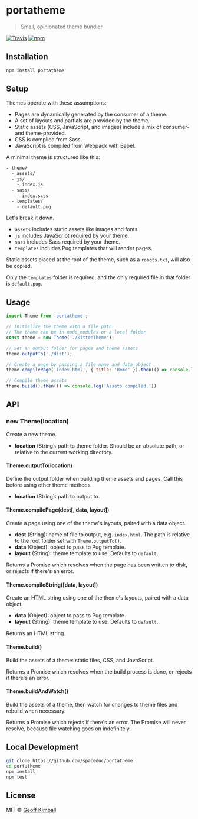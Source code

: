 # portatheme

> Small, opinionated theme bundler

[![Travis](https://img.shields.io/travis/spacedoc/portatheme.svg?maxAge=2592000)](https://travis-ci.org/spacedoc/portatheme) [![npm](https://img.shields.io/npm/v/portatheme.svg?maxAge=2592000)](https://www.npmjs.com/package/portatheme)

## Installation

```bash
npm install portatheme
```

## Setup

Themes operate with these assumptions:

- Pages are dynamically generated by the consumer of a theme.
- A set of layouts and partials are provided by the theme.
- Static assets (CSS, JavaScript, and images) include a mix of consumer- and theme-provided.
- CSS is compiled from Sass.
- JavaScript is compiled from Webpack with Babel.

A minimal theme is structured like this:

```txt
- theme/
  - assets/
  - js/
    - index.js
  - sass/
    - index.scss
  - templates/
    - default.pug
```

Let's break it down.

- `assets` includes static assets like images and fonts.
- `js` includes JavaScript required by your theme.
- `sass` includes Sass required by your theme.
- `templates` includes Pug templates that will render pages.

Static assets placed at the root of the theme, such as a `robots.txt`, will also be copied.

Only the `templates` folder is required, and the only required file in that folder is `default.pug`.

## Usage

```js
import Theme from 'portatheme';

// Initialize the theme with a file path
// The theme can be in node_modules or a local folder
const theme = new Theme('./kittenTheme');

// Set an output folder for pages and theme assets
theme.outputTo('./dist');

// Create a page by passing a file name and data object
theme.compilePage('index.html', { title: 'Home' }).then(() => console.log('Page built.'));

// Compile theme assets
theme.build().then(() => console.log('Assets compiled.'))
```

## API

### new Theme(location)

Create a new theme.

- **location** (String): path to theme folder. Should be an absolute path, or relative to the current working directory.

#### Theme.outputTo(location)

Define the output folder when building theme assets and pages. Call this before using other theme methods.

- **location** (String): path to output to.

#### Theme.compilePage(dest[, data, layout])

Create a page using one of the theme's layouts, paired with a data object.

- **dest** (String): name of file to output, e.g. `index.html`. The path is relative to the root folder set with `Theme.outputTo()`.
- **data** (Object): object to pass to Pug template.
- **layout** (String): theme template to use. Defaults to `default`.

Returns a Promise which resolves when the page has been written to disk, or rejects if there's an error.

#### Theme.compileString([data, layout])

Create an HTML string using one of the theme's layouts, paired with a data object.

- **data** (Object): object to pass to Pug template.
- **layout** (String): theme template to use. Defaults to `default`.

Returns an HTML string.

#### Theme.build()

Build the assets of a theme: static files, CSS, and JavaScript.

Returns a Promise which resolves when the build process is done, or rejects if there's an error.

#### Theme.buildAndWatch()

Build the assets of a theme, then watch for changes to theme files and rebuild when necessary.

Returns a Promise which rejects if there's an error. The Promise will never resolve, because file watching goes on indefinitely.

## Local Development

```bash
git clone https://github.com/spacedoc/portatheme
cd portatheme
npm install
npm test
```

## License

MIT &copy; [Geoff Kimball](http://geoffkimball.com)
